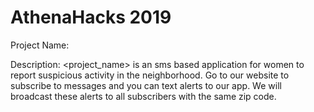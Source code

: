 # AthenaHacks 2019

Project Name:

Description:
<project_name> is an sms based application for women to report suspicious activity in the neighborhood. Go to our website to subscribe to messages and you can text alerts to our app. We will broadcast these alerts to all subscribers with the same zip code.
